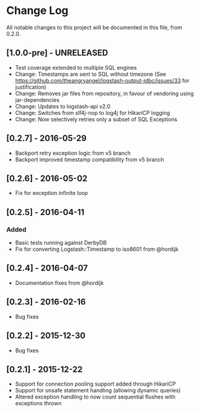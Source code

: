 # Change Log
All notable changes to this project will be documented in this file, from 0.2.0.

## [1.0.0-pre] - UNRELEASED
  - Test coverage extended to multiple SQL engines
  - Change: Timestamps are sent to SQL without timezone (See https://github.com/theangryangel/logstash-output-jdbc/issues/33 for justification)
  - Change: Removes jar files from repository, in favour of vendoring using jar-dependencies
  - Change: Updates to logstash-api v2.0 
  - Change: Switches from slf4j-nop to log4j for HikariCP logging
  - Change: Now selectively retries only a subset of SQL Exceptions

## [0.2.7] - 2016-05-29
  - Backport retry exception logic from v5 branch
  - Backport improved timestamp compatibility from v5 branch

## [0.2.6] - 2016-05-02
  - Fix for exception infinite loop

## [0.2.5] - 2016-04-11
### Added
  - Basic tests running against DerbyDB
  - Fix for converting Logstash::Timestamp to iso8601 from @hordijk

## [0.2.4] - 2016-04-07
  - Documentation fixes from @hordijk

## [0.2.3] - 2016-02-16
  - Bug fixes

## [0.2.2] - 2015-12-30
  - Bug fixes

## [0.2.1] -  2015-12-22
  - Support for connection pooling support added through HikariCP
  - Support for unsafe statement handling (allowing dynamic queries)
  - Altered exception handling to now count sequential flushes with exceptions thrown
